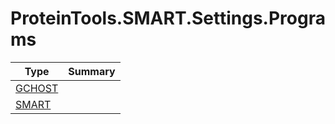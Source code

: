 ﻿
# ProteinTools.SMART.Settings.Programs

|Type|Summary|
|----|-------|
|[GCHOST](./GCHOST.md)||
|[SMART](./SMART.md)||

